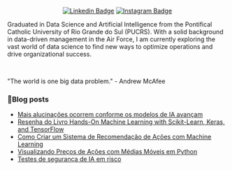 <div align="center">
  
  [![Linkedin Badge](https://img.shields.io/badge/LinkedIn-0077B5?style=flat-square&logo=Linkedin&logoColor=white&link=https://www.linkedin.com/in/ronaldandrademendonca)](https://www.linkedin.com/in/ronaldandrademendonca)
  [![Instagram Badge](https://img.shields.io/badge/Instagram-E4405F?style=flat-square&logo=instagram&logoColor=white)](https://www.instagram.com/ronaldandrade_99)
</div>

<p align="left">

</p>

<p align="left"> 
Graduated in Data Science and Artificial Intelligence from the Pontifical Catholic University of Rio Grande do Sul (PUCRS). With a solid background in data-driven management in the Air Force, I am currently exploring the vast world of data science to find new ways to optimize operations and drive organizational success.</p>
<br>

<p align="left"> 
"The world is one big data problem." - Andrew McAfee
</p>

### :pencil:Blog posts

<!-- BLOG-POST-LIST:START -->
- [Mais alucinações ocorrem conforme os modelos de IA avançam](https://www.ronaldandrade.blog.br/posts/openai-admite-que-novos-modelos-alucinam-ainda-mais/)
- [Resenha do Livro Hands-On Machine Learning with Scikit-Learn, Keras, and TensorFlow](https://www.ronaldandrade.blog.br/posts/resenho-do-livro-hands-on-machine-learning/)
- [Como Criar um Sistema de Recomendação de Ações com Machine Learning](https://www.ronaldandrade.blog.br/posts/recomendacao-com-machine-learning/)
- [Visualizando Preços de Ações com Médias Móveis em Python](https://www.ronaldandrade.blog.br/posts/calculando-m%C3%A9dia-m%C3%B3vel/)
- [Testes de segurança de IA em risco](https://www.ronaldandrade.blog.br/posts/seguranca-de-intelig%C3%AAncia-artificial/)
<!-- BLOG-POST-LIST:END -->